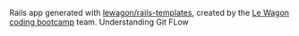 Rails app generated with [lewagon/rails-templates](https://github.com/lewagon/rails-templates), created by the [Le Wagon coding bootcamp](https://www.lewagon.com) team.
Understanding Git FLow
